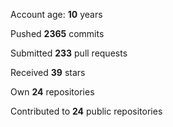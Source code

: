 Account age: **10** years

Pushed **2365** commits

Submitted **233** pull requests

Received **39** stars

Own **24** repositories

Contributed to **24** public repositories

